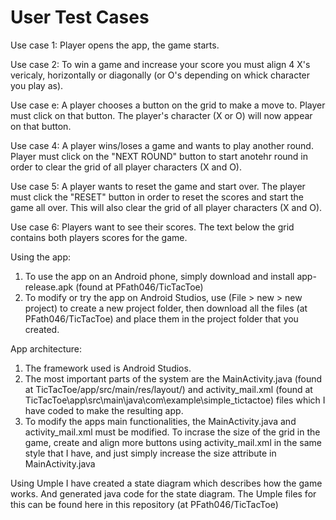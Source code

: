 # User Test Cases

Use case 1:
  Player opens the app, the game starts.
  
Use case 2:
  To win a game and increase your score you must align 4 X's vericaly, horizontally or diagonally (or O's depending on whick character you play as).
  
Use case e:
  A player chooses a button on the grid to make a move to. Player must click on that button. The player's character (X or O) will now appear on that button.
  
Use case 4:
  A player wins/loses a game and wants to play another round. Player must click on the "NEXT ROUND" button to start anotehr round in order to clear the grid of all player
  characters (X and O).
  
Use case 5:
  A player wants to reset the game and start over. The player must click the "RESET" button in order to reset the scores and start the game all over. This will also clear 
  the grid of all player characters (X and O).
  
Use case 6:
  Players want to see their scores. The text below the grid contains both players scores for the game.
  

Using the app:
  1) To use the app on an Android phone, simply download and install app-release.apk (found at PFath046/TicTacToe)
  2) To modify or try the app on Android Studios, use (File > new > new project) to create a new project folder, then download all the files (at PFath046/TicTacToe)
  and place them in the project folder that you created.

  
App architecture:

  1) The framework used is Android Studios.
  2) The most important parts of the system are the MainActivity.java (found at TicTacToe/app/src/main/res/layout/)
  and activity_mail.xml (found at TicTacToe\app\src\main\java\com\example\simple_tictactoe) files which I have coded to make the resulting app.
  3) To modify the apps main functionalities, the MainActivity.java and activity_mail.xml must be modified. To incrase the size of the grid in the game,
  create and align more buttons using activity_mail.xml in the same style that I have, and just simply increase the size attribute in MainActivity.java

Using Umple I have created a state diagram which describes how the game works. And generated java code for the state diagram. The Umple files for this can be found here in this repository (at PFath046/TicTacToe)
  
  
  
  
